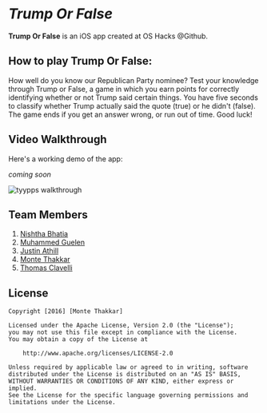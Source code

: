 # *Trump Or False*

**Trump Or False** is an iOS app created at OS Hacks @Github.

## How to play Trump Or False:

How well do you know our Republican Party nominee? Test your knowledge through Trump or False, a game in which you earn points for correctly identifying whether or not Trump said certain things. You have five seconds to classify whether Trump actually said the quote (true) or he didn't (false). The game ends if you get an answer wrong, or run out of time. Good luck!

## Video Walkthrough

Here's a working demo of the app:

*coming soon*

![tyypps walkthrough](tyypps.gif)


## Team Members

1. [Nishtha Bhatia](https://github.com/nishthabhatia)
2. [Muhammed Guelen](https://github.com/mguelen)
3. [Justin Athill](https://github.com/jathill)
4. [Monte Thakkar](https://github.com/monte9)
5. [Thomas Clavelli](https://github.com/tjclavel)


## License

    Copyright [2016] [Monte Thakkar]

    Licensed under the Apache License, Version 2.0 (the "License");
    you may not use this file except in compliance with the License.
    You may obtain a copy of the License at

        http://www.apache.org/licenses/LICENSE-2.0

    Unless required by applicable law or agreed to in writing, software
    distributed under the License is distributed on an "AS IS" BASIS,
    WITHOUT WARRANTIES OR CONDITIONS OF ANY KIND, either express or implied.
    See the License for the specific language governing permissions and
    limitations under the License.
